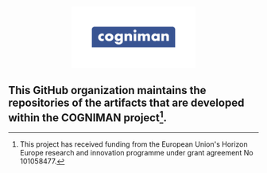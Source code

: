 <p align="center">
<img src="https://github.com/COGNIMANEU/.github/blob/main/profile/logo/Cogniman%20Logo%20Badge.png" width="250" alt="COGNIMAN Logo">
</p>

## **This GitHub organization maintains the repositories of the artifacts that are developed within the COGNIMAN project[^1].**


[^1]: This project has received funding from the European Union's Horizon Europe research and innovation programme
under grant agreement No 101058477.
